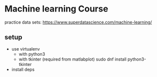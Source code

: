 # Machine learning Course

practice data sets: https://www.superdatascience.com/machine-learning/

## setup

* use virtualenv
	- with python3
	- with tkinter (required from matlabplot)
		 sudo dnf install python3-tkinter 
* install deps



